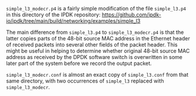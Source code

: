 `simple_l3_modecr.p4` is a fairly simple modification of the file
`simple_l3.p4` in this directory of the IPDK repository:
https://github.com/ipdk-io/ipdk/tree/main/build/networking/examples/simple_l3

The main difference from `simple_l3.p4` to `simple_l3_modecr.p4` is
that the latter copies parts of the 48-bit source MAC address in the
Ethernet header of received packets into several other fields of the
packet header.  This might be useful in helping to determine whether
original 48-bit source MAC address as received by the DPDK software
switch is overwritten in some later part of the system before we
record the output packet.

`simple_l3_modecr.conf` is almost an exact copy of `simple_l3.conf`
from that same directory, with two occurrences of `simple_l3` replaced
with `simple_l3_modecr`.
